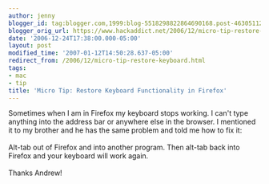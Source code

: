 ```yaml
---
author: jenny
blogger_id: tag:blogger.com,1999:blog-5518298822864690168.post-4630511243438666504
blogger_orig_url: https://www.hackaddict.net/2006/12/micro-tip-restore-keyboard.html
date: '2006-12-24T17:38:00.000-05:00'
layout: post
modified_time: '2007-01-12T14:50:28.637-05:00'
redirect_from: /2006/12/micro-tip-restore-keyboard.html
tags:
- mac
- tip
title: 'Micro Tip: Restore Keyboard Functionality in Firefox'
---
```


Sometimes when I am in Firefox my keyboard stops working.  I can't type anything into the address bar or anywhere else in the browser.  I mentioned it to my brother and he has the same problem and told me how to fix it:<br /><br />Alt-tab out of Firefox and into another program.   Then alt-tab back into Firefox and your keyboard will work again.<br /><br />Thanks Andrew!